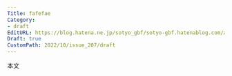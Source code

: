 ```yaml
---
Title: fafefae
Category:
- draft
EditURL: https://blog.hatena.ne.jp/sotyo_gbf/sotyo-gbf.hatenablog.com/atom/entry/4207112889923736413
Draft: true
CustomPath: 2022/10/issue_207/draft
---
```


本文
